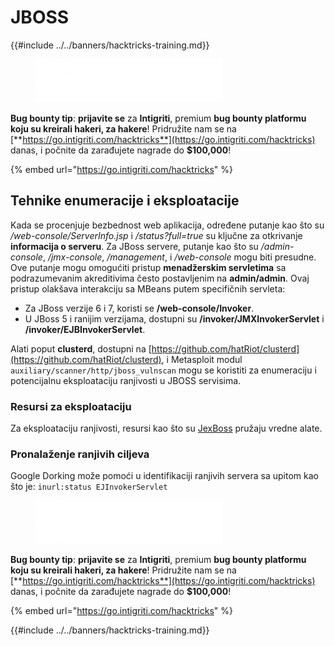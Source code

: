 # JBOSS

{{#include ../../banners/hacktricks-training.md}}

<figure><img src="../../images/i3.png" alt=""><figcaption></figcaption></figure>

**Bug bounty tip**: **prijavite se** za **Intigriti**, premium **bug bounty platformu koju su kreirali hakeri, za hakere**! Pridružite nam se na [**https://go.intigriti.com/hacktricks**](https://go.intigriti.com/hacktricks) danas, i počnite da zarađujete nagrade do **$100,000**!

{% embed url="https://go.intigriti.com/hacktricks" %}

## Tehnike enumeracije i eksploatacije

Kada se procenjuje bezbednost web aplikacija, određene putanje kao što su _/web-console/ServerInfo.jsp_ i _/status?full=true_ su ključne za otkrivanje **informacija o serveru**. Za JBoss servere, putanje kao što su _/admin-console_, _/jmx-console_, _/management_, i _/web-console_ mogu biti presudne. Ove putanje mogu omogućiti pristup **menadžerskim servletima** sa podrazumevanim akreditivima često postavljenim na **admin/admin**. Ovaj pristup olakšava interakciju sa MBeans putem specifičnih servleta:

- Za JBoss verzije 6 i 7, koristi se **/web-console/Invoker**.
- U JBoss 5 i ranijim verzijama, dostupni su **/invoker/JMXInvokerServlet** i **/invoker/EJBInvokerServlet**.

Alati poput **clusterd**, dostupni na [https://github.com/hatRiot/clusterd](https://github.com/hatRiot/clusterd), i Metasploit modul `auxiliary/scanner/http/jboss_vulnscan` mogu se koristiti za enumeraciju i potencijalnu eksploataciju ranjivosti u JBOSS servisima.

### Resursi za eksploataciju

Za eksploataciju ranjivosti, resursi kao što su [JexBoss](https://github.com/joaomatosf/jexboss) pružaju vredne alate.

### Pronalaženje ranjivih ciljeva

Google Dorking može pomoći u identifikaciji ranjivih servera sa upitom kao što je: `inurl:status EJInvokerServlet`

<figure><img src="../../images/i3.png" alt=""><figcaption></figcaption></figure>

**Bug bounty tip**: **prijavite se** za **Intigriti**, premium **bug bounty platformu koju su kreirali hakeri, za hakere**! Pridružite nam se na [**https://go.intigriti.com/hacktricks**](https://go.intigriti.com/hacktricks) danas, i počnite da zarađujete nagrade do **$100,000**!

{% embed url="https://go.intigriti.com/hacktricks" %}

{{#include ../../banners/hacktricks-training.md}}

